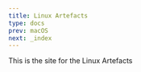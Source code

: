 ```yaml
---
title: Linux Artefacts
type: docs
prev: macOS
next: _index
---
```


This is the site for the Linux Artefacts

